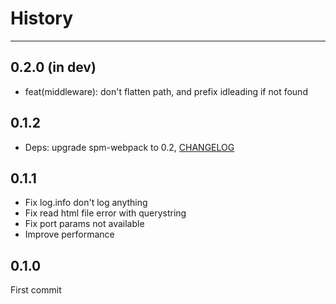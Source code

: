# History

---

## 0.2.0 (in dev)

- feat(middleware): don't flatten path, and prefix idleading if not found

## 0.1.2

- Deps: upgrade spm-webpack to 0.2, [CHANGELOG](https://github.com/spmjs/spm-webpack/blob/master/HISTORY.md)

## 0.1.1

- Fix log.info don't log anything
- Fix read html file error with querystring
- Fix port params not available
- Improve performance

## 0.1.0

First commit
